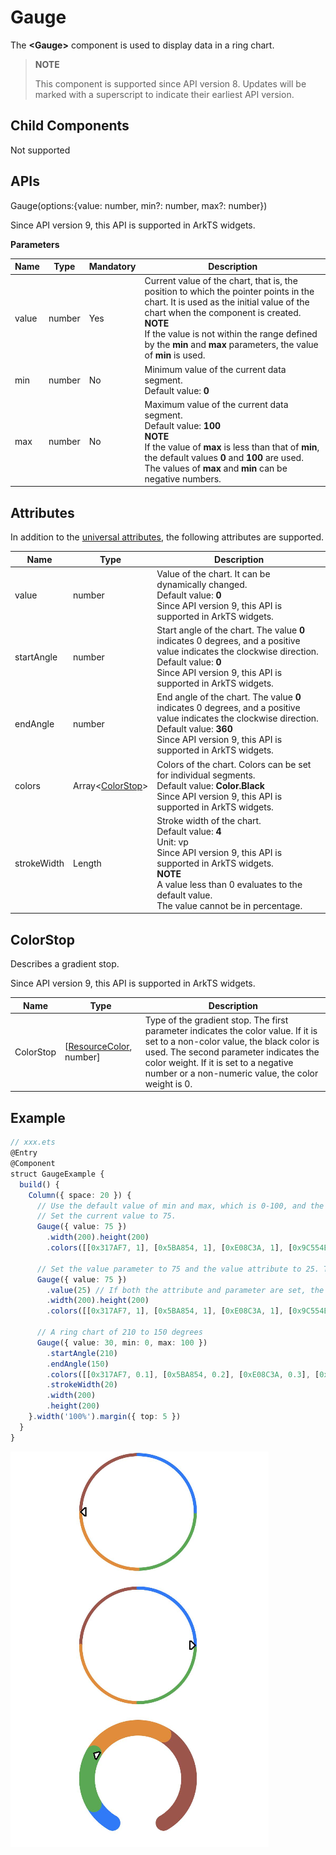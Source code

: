 # Gauge

The **\<Gauge>** component is used to display data in a ring chart.


>  **NOTE**
>
>  This component is supported since API version 8. Updates will be marked with a superscript to indicate their earliest API version.


## Child Components

Not supported


## APIs

Gauge(options:{value: number, min?: number, max?: number})

Since API version 9, this API is supported in ArkTS widgets.

**Parameters**

| Name| Type| Mandatory| Description|
| -------- | -------- | -------- | -------- |
| value | number | Yes| Current value of the chart, that is, the position to which the pointer points in the chart. It is used as the initial value of the chart when the component is created.<br>**NOTE**<br>If the value is not within the range defined by the **min** and **max** parameters, the value of **min** is used.|
| min | number | No| Minimum value of the current data segment.<br>Default value: **0**|
| max | number | No| Maximum value of the current data segment.<br>Default value: **100**<br>**NOTE**<br>If the value of **max** is less than that of **min**, the default values **0** and **100** are used.<br>The values of **max** and **min** can be negative numbers.|

## Attributes

In addition to the [universal attributes](ts-universal-attributes-size.md), the following attributes are supported.

| Name| Type| Description|
| -------- | -------- | -------- |
| value | number | Value of the chart. It can be dynamically changed.<br>Default value: **0**<br>Since API version 9, this API is supported in ArkTS widgets.|
| startAngle | number | Start angle of the chart. The value **0** indicates 0 degrees, and a positive value indicates the clockwise direction.<br>Default value: **0**<br>Since API version 9, this API is supported in ArkTS widgets.|
| endAngle | number | End angle of the chart. The value **0** indicates 0 degrees, and a positive value indicates the clockwise direction.<br>Default value: **360**<br>Since API version 9, this API is supported in ArkTS widgets.|
| colors | Array&lt;[ColorStop](#colorstop)&gt; | Colors of the chart. Colors can be set for individual segments.<br>Default value: **Color.Black**<br>Since API version 9, this API is supported in ArkTS widgets.|
| strokeWidth | Length | Stroke width of the chart.<br>Default value: **4**<br>Unit: vp<br>Since API version 9, this API is supported in ArkTS widgets.<br>**NOTE**<br>A value less than 0 evaluates to the default value.<br>The value cannot be in percentage.|

## ColorStop

Describes a gradient stop.

Since API version 9, this API is supported in ArkTS widgets.

| Name     | Type            | Description                                                        |
| --------- | -------------------- | ------------------------------------------------------------ |
| ColorStop | [[ResourceColor](ts-types.md#resourcecolor), number] | Type of the gradient stop. The first parameter indicates the color value. If it is set to a non-color value, the black color is used. The second parameter indicates the color weight. If it is set to a negative number or a non-numeric value, the color weight is 0.|


## Example


```ts
// xxx.ets
@Entry
@Component
struct GaugeExample {
  build() {
    Column({ space: 20 }) {
      // Use the default value of min and max, which is 0-100, and the default values of startAngle and endAngle, which are 0 and 360, respectively.
      // Set the current value to 75.
      Gauge({ value: 75 })
        .width(200).height(200)
        .colors([[0x317AF7, 1], [0x5BA854, 1], [0xE08C3A, 1], [0x9C554B, 1]])
      
      // Set the value parameter to 75 and the value attribute to 25. The attribute setting is used.
      Gauge({ value: 75 })
        .value(25) // If both the attribute and parameter are set, the parameter setting is used.
        .width(200).height(200)
        .colors([[0x317AF7, 1], [0x5BA854, 1], [0xE08C3A, 1], [0x9C554B, 1]])
      
      // A ring chart of 210 to 150 degrees
      Gauge({ value: 30, min: 0, max: 100 })
        .startAngle(210)
        .endAngle(150)
        .colors([[0x317AF7, 0.1], [0x5BA854, 0.2], [0xE08C3A, 0.3], [0x9C554B, 0.4]])
        .strokeWidth(20)
        .width(200)
        .height(200)
    }.width('100%').margin({ top: 5 })
  }
}
```

![gauge](figures/gauge-image.png)
